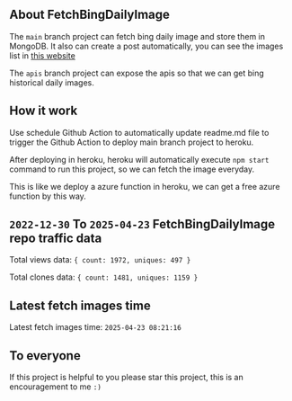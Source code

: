 ## About FetchBingDailyImage

The `main` branch project can fetch bing daily image and store them in MongoDB.
It also can create a post automatically, you can see the images list in [this website](https://oursalbum.netlify.app)

The `apis` branch project can expose the apis so that we can get bing historical daily images.

## How it work

Use schedule Github Action to automatically update readme.md file to trigger the Github Action to deploy main branch project to heroku.

After deploying in heroku, heroku will automatically execute `npm start` command to run this project, so we can fetch the image everyday.

This is like we deploy a azure function in heroku, we can get a free azure function by this way.

## `2022-12-30` To `2025-04-23` FetchBingDailyImage repo traffic data

Total views data: `{ count: 1972, uniques: 497 }`

Total clones data: `{ count: 1481, uniques: 1159 }`

## Latest fetch images time

Latest fetch images time: `2025-04-23 08:21:16`

## To everyone

If this project is helpful to you please star this project, this is an encouragement to me `:)`



